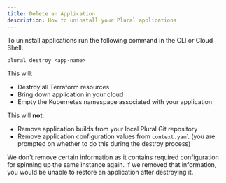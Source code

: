 ```yaml
---
title: Delete an Application
description: How to uninstall your Plural applications.
---
```


To uninstall applications run the following command in the CLI or Cloud Shell:

```shell {% showHeader=false %}
plural destroy <app-name>
```

This will:

- Destroy all Terraform resources
- Bring down application in your cloud
- Empty the Kubernetes namespace associated with your application

This will **not**:

- Remove application builds from your local Plural Git repository
- Remove application configuration values from `context.yaml` (you are prompted on whether to do this during the destroy process)

We don't remove certain information as it contains required configuration for spinning up
the same instance again. If we removed that information, you would be unable to restore an application after destroying it.
